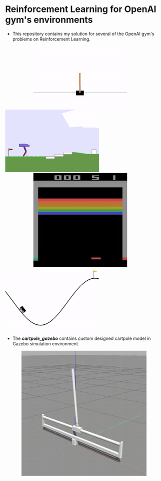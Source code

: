 # **Reinforcement Learning for OpenAI gym's environments**

- This repository contains my solution for several of the OpenAI gym's problems on Reinforcement Learning.

<p align= "left">
  <img src="/images/cartpole.gif/" width="300" height="200" hspace="90">
  <img src="/images/example.gif/" width="300" height="200">
  <img src="/images/breakout-v0.gif/" width="300" height="300" hspace="90">
  <img src="/images/mountain-car-v0.gif/" width="300" height="200">
</p>


- The ***cartpole_gazebo*** contains custom designed cartpole model in Gazebo simulation environment.

<p align= "center">
  <img src="/images/pg2.gif/" width="400" height="400">
</p>
